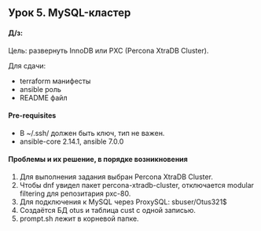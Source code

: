 ## Урок 5. MySQL-кластер

#### Д/з:
Цель:
развернуть InnoDB или PXC (Percona XtraDB Cluster).

Для сдачи:
* terraform манифесты
* ansible роль
* README файл

#### Pre-requisites
* В ~/.ssh/ должен быть ключ, тип не важен.
* ansible-core 2.14.1, ansible 7.0.0
#### Проблемы и их решение, в порядке возникновения
1. Для выполнения задания выбран Percona XtraDB Cluster.
1. Чтобы dnf увидел пакет percona-xtradb-cluster, отключается modular filtering для репозитария pxc-80.
2. Для подключения к MySQL через ProxySQL: sbuser/Otus321$
3. Создаётся БД otus и таблица cust с одной записью.
5. prompt.sh лежит в корневой папке.
